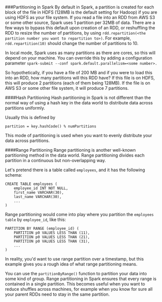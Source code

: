 ###Partitioning in Spark
By default in Spark, a partition is created for each block of the file in HDFS (128MB is the default setting for Hadoop) if you are using HDFS as your file system. If you read a file into an RDD from AWS S3 or some other source, Spark uses 1 partition per 32MB of data. There are a few ways to bypass this default upon creation of an RDD, or reshuffling the RDD to resize the number of partitions, by using ```rdd.repartition(<the partition number you want to repartition to>)```. For example, ```rdd.repartition(10)``` should change the number of partitions to 10.

In local mode, Spark uses as many partitions as there are cores, so this will depend on your machine. You can override this by adding a configuration parameter ```spark-submit --conf spark.default.parallelism=<some number>.```

So hypothetically, if you have a file of 200 MB and if you were to load this into an RDD, how many partitions will this RDD have? If this file is on HDFS, this will produce 2 partitions (each of them being 128MB). If the file is on AWS S3 or some other file system, it will produce 7 partitions.

####Hash Partitioning
Hash partitioning in Spark is not different than the normal way of using a hash key in the data world to distribute data across partitions uniformly.

Usually this is defined by

```partition = key.hashCode() % numPartitions```

This mode of partitioning is used when you want to evenly distribute your data across partitions.

####Range Partitioning
Range partitioning is another well-known partitioning method in the data world. Range partitioning divides each partition in a continuous but non-overlapping way.

Let's pretend there is a table called ```employees```, and it has the following schema:
```csv
CREATE TABLE employees (
    employee_id INT NOT NULL,
    first_name VARCHAR(30),
    last_name VARCHAR(30),
    ...
)
```
Range partitioning would come into play where you partition the ```employees table``` by ```employee_id```, like this:
```csv
PARTITION BY RANGE (employee_id) (
    PARTITION p0 VALUES LESS THAN (11),
    PARTITION p0 VALUES LESS THAN (21),
    PARTITION p0 VALUES LESS THAN (31),
    ...
)
```
In reality, you'd want to use range partition over a timestamp, but this example gives you a rough idea of what range partitioning means.

You can use the ```partitionByRange()``` function to partition your data into some kind of group. Range partitioning in Spark ensures that every range is contained in a single partition. This becomes useful when you want to reduce shuffles across machines, for example when you know for sure all your parent RDDs need to stay in the same partition.